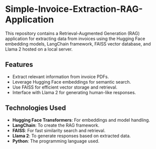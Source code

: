 # Simple-Invoice-Extraction-RAG-Application
This repository contains a Retrieval-Augmented Generation (RAG) application for extracting data from invoices using the Hugging Face embedding models, LangChain framework, FAISS vector database, and Llama 2 hosted on a local server.

## Features

- Extract relevant information from invoice PDFs.
- Leverage Hugging Face embeddings for semantic search.
- Use FAISS for efficient vector storage and retrieval.
- Interface with Llama 2 for generating human-like responses.

## Technologies Used

- **Hugging Face Transformers**: For embeddings and model handling.
- **LangChain**: To create the RAG framework.
- **FAISS**: For fast similarity search and retrieval.
- **Llama 2**: To generate responses based on extracted data.
- **Python**: The programming language used.
